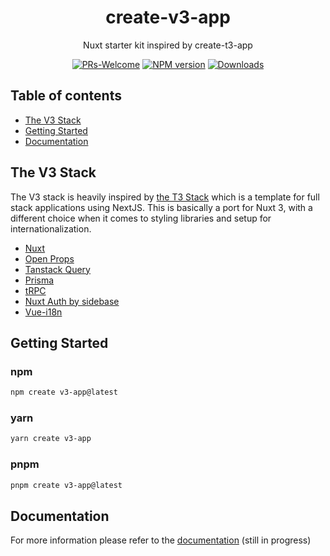 <h1 align="center">
  create-v3-app
</h1>

<p align="center">
  Nuxt starter kit inspired by create-t3-app
</p>

<div align="center">

[![PRs-Welcome][contribute-image]][contribute-url] [![NPM version][npm-image]][npm-url]
[![Downloads][downloads-image]][npm-url]

</div>

## Table of contents

- <a href="#about">The V3 Stack</a>
- <a href="#getting-started">Getting Started</a>
- <a href="#docs">Documentation</a>

<h2 id="about">The V3 Stack</h2>

The V3 stack is heavily inspired by [the T3 Stack](https://create.t3.gg/) which is a template for full stack applications using NextJS. This is basically a port for Nuxt 3, with a different choice when it comes to styling libraries and setup for internationalization.

- [Nuxt](https://nuxt.com/docs)
- [Open Props](https://open-props.style)
- [Tanstack Query](https://tanstack.com/query/latest)
- [Prisma](https://prisma.io)
- [tRPC](https://trpc.io)
- [Nuxt Auth by sidebase](https://sidebase.io/nuxt-auth/getting-started)
- [Vue-i18n](https://vue-i18n.intlify.dev)

<h2 id="getting-started">Getting Started</h2>

### npm

```bash
npm create v3-app@latest
```

### yarn

```bash
yarn create v3-app
```

### pnpm

```bash
pnpm create v3-app@latest
```

<h2 id="docs">Documentation</h2>

For more information please refer to the [documentation](https://create-v3-app.vercel.app) (still in progress)

[downloads-image]: https://img.shields.io/npm/dm/create-v3-app?color=26c95d
[npm-url]: https://www.npmjs.com/package/create-v3-app
[npm-image]: https://img.shields.io/npm/v/create-v3-app?color=0b7285&logoColor=0b7285
[contribute-url]: https://github.com/loicpennequin/create-v3-app
[contribute-image]: https://img.shields.io/badge/PRs-welcome-green.svg
